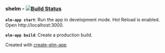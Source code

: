 ### shelm - [![Build Status](https://travis-ci.org/davesnx/shelem.svg?branch=master)](https://travis-ci.org/davesnx/)

**`elm-app start`**: Run the app in development mode. Hot Reload is enabled. Open http://localhost:3000.

**`elm-app build`**: Create a production build.

Created with [create-elm-app](https://github.com/halfzebra/create-elm-app)

